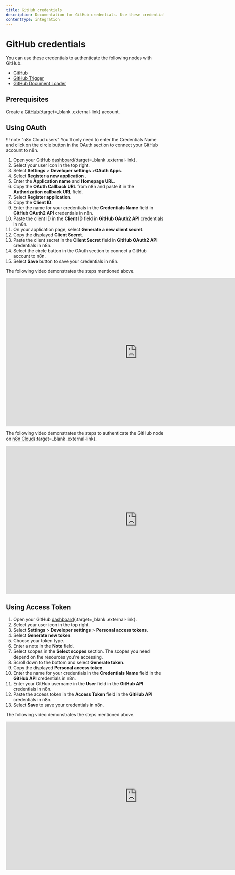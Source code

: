```yaml
---
title: GitHub credentials
description: Documentation for GitHub credentials. Use these credentials to authenticate GitHub in n8n, a workflow automation platform.
contentType: integration
---
```


# GitHub credentials

You can use these credentials to authenticate the following nodes with GitHub.

- [GitHub](/integrations/builtin/app-nodes/n8n-nodes-base.github/)
- [GitHub Trigger](/integrations/builtin/trigger-nodes/n8n-nodes-base.githubtrigger/)
- [GitHub Document Loader](/integrations/builtin/cluster-nodes/sub-nodes/n8n-nodes-base.documentgithubloader)

## Prerequisites

Create a [GitHub](https://github.com/){:target=_blank .external-link} account.

## Using OAuth

!!! note "n8n Cloud users"
    You'll only need to enter the Credentials Name and click on the circle button in the OAuth section to connect your GitHub account to n8n.


1. Open your GitHub [dashboard](https://github.com){:target=_blank .external-link}.
2. Select your user icon in the top right.
3. Select **Settings** > **Developer settings** >**OAuth Apps**.
4. Select **Register a new application** .
5. Enter the **Application name** and **Homepage URL**.
6. Copy the **OAuth Callback URL** from n8n and paste it in the **Authorization callback URL** field.
7. Select **Register application**.
8. Copy the **Client ID**.
9. Enter the name for your credentials in the **Credentials Name** field in **GitHub OAuth2 API** credentials in n8n.
10. Paste the client ID in the **Client ID** field in **GitHub OAuth2 API** credentials in n8n.
11. On your application page, select **Generate a new client secret**.
12. Copy the displayed **Client Secret**.
13. Paste the client secret in the **Client Secret** field in **GitHub OAuth2 API** credentials in n8n.
14. Select the circle button in the OAuth section to connect a GitHub account to n8n.
15. Select **Save** button to save your credentials in n8n.

The following video demonstrates the steps mentioned above.

<div class="video-container">
<iframe width="840" height="472.5" src="https://www.youtube.com/embed/O1kEes6mQcs" frameborder="0" allow="accelerometer; autoplay; clipboard-write; encrypted-media; gyroscope; picture-in-picture" allowfullscreen></iframe>
</div>

The following video demonstrates the steps to authenticate the GitHub node on [n8n Cloud](https://n8n.io/cloud/){:target=_blank .external-link}.

<div class="video-container">
<iframe width="840" height="472.5" src="https://www.youtube.com/embed/WtjRxIVVCIg" frameborder="0" allow="accelerometer; autoplay; clipboard-write; encrypted-media; gyroscope; picture-in-picture" allowfullscreen></iframe>
</div>

## Using Access Token

1. Open your GitHub [dashboard](https://github.com){:target=_blank .external-link}.
2. Select your user icon in the top right.
3. Select **Settings** > **Developer settings** > **Personal access tokens**.
4. Select **Generate new token**.
5. Choose your token type.
6. Enter a note in the **Note** field.
7. Select scopes in the **Select scopes** section. The scopes you need depend on the resources you're accessing.
8. Scroll down to the bottom and select **Generate token**.
9. Copy the displayed **Personal access token**.
10. Enter the name for your credentials in the **Credentials Name** field in the **GitHub API** credentials in n8n.
11. Enter your GitHub username in the **User** field in the **GitHub API** credentials in n8n.
12. Paste the access token in the **Access Token** field in the **GitHub API** credentials in n8n.
13. Select **Save** to save your credentials in n8n.

The following video demonstrates the steps mentioned above.

<div class="video-container">
<iframe width="840" height="472.5" src="https://www.youtube.com/embed/zookYdMldt4" frameborder="0" allow="accelerometer; autoplay; clipboard-write; encrypted-media; gyroscope; picture-in-picture" allowfullscreen></iframe>
</div>


